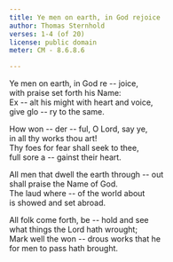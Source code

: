 ```yaml
---
title: Ye men on earth, in God rejoice
author: Thomas Sternhold
verses: 1-4 (of 20)
license: public domain
meter: CM - 8.6.8.6

---
```


Ye men on earth, in God re -- joice,  
with praise set forth his Name:  
Ex -- alt his might with heart and voice,  
give glo -- ry to the same.  

How won -- der -- ful, O Lord, say ye,  
in all thy works thou art!  
Thy foes for fear shall seek to thee,  
full sore a -- gainst their heart.  

All men that dwell the earth through -- out  
shall praise the Name of God.  
The laud where -- of the world about  
is showed and set abroad.  

All folk come forth, be -- hold and see  
what things the Lord hath wrought;  
Mark well the won -- drous works that he  
for men to pass hath brought.  

